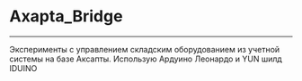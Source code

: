 # Axapta_Bridge
----------------------------------
Эксперименты с управлением складским оборудованием из учетной системы на базе Аксапты.
Использую Ардуино Леонардо и YUN шилд IDUINO
